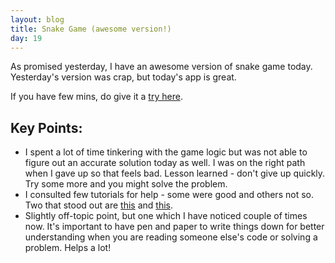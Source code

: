 ```yaml
---
layout: blog
title: Snake Game (awesome version!)
day: 19
---
```


As promised yesterday, I have an awesome version of snake game today. Yesterday's version was crap, but today's app is great.

If you have few mins, do give it a [try here](http://vikaslalwani.com/projects/snake-game/).

Key Points:
---
- I spent a lot of time tinkering with the game logic but was not able to figure out an accurate solution today as well. I was on the right path when I gave up so that feels bad. Lesson learned - don't give up quickly. Try some more and you might solve the problem.
- I consulted few tutorials for help - some were good and others not so. Two that stood out are [this](https://yamiko.ninja/blog/Lets-Build-a-HTML5-Game-Snake) and [this](http://www.competa.com/blog/2015/05/how-to-build-a-snake-game-using-javascript-and-html5-canvas/).
- Slightly off-topic point, but one which I have noticed couple of times now. It's important to have pen and paper to write things down for better understanding when you are reading someone else's code or solving a problem. Helps a lot!



